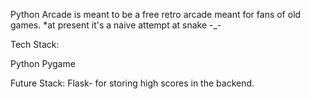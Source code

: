 Python Arcade is meant to be a free retro arcade meant for fans of old games.
\*at present it's a naive attempt at snake -\_-

Tech Stack:

Python
Pygame

Future Stack:
Flask- for storing high scores in the backend.
